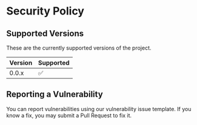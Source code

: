 # Security Policy

## Supported Versions

These are the currently supported versions of the project.

| Version | Supported          |
| ------- | ------------------ |
| 0.0.x   | ✅

## Reporting a Vulnerability

You can report vulnerabilities using our vulnerability issue template. If you know a fix, you may submit a Pull Request to fix it.
